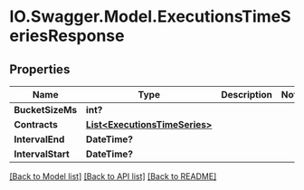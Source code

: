 # IO.Swagger.Model.ExecutionsTimeSeriesResponse
## Properties

Name | Type | Description | Notes
------------ | ------------- | ------------- | -------------
**BucketSizeMs** | **int?** |  | 
**Contracts** | [**List&lt;ExecutionsTimeSeries&gt;**](ExecutionsTimeSeries.md) |  | 
**IntervalEnd** | **DateTime?** |  | 
**IntervalStart** | **DateTime?** |  | 

[[Back to Model list]](../README.md#documentation-for-models) [[Back to API list]](../README.md#documentation-for-api-endpoints) [[Back to README]](../README.md)

